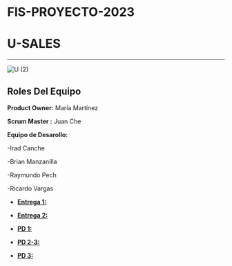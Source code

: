 # FIS-PROYECTO-2023

# U-SALES 
----------
![U (2)](https://github.com/Mafer-Mtz/FIS-PROYECTO-2023/assets/143569827/60b6112f-249c-4672-9c29-30e5b7acc78c)

## Roles Del Equipo

**Product Owner:** María Martínez 


**Scrum Master :** Juan Che

**Equipo de Desarollo:** 

-Irad Canche

-Brian Manzanilla

-Raymundo Pech

-Ricardo Vargas


* [**Entrega 1:**](https://github.com/RichVR2321/FIS-PROYECTO-2023/blob/Primera_entrega/README.md) 

* [**Entrega 2:**](https://github.com/RichVR2321/FIS-PROYECTO-2023/tree/Segunda_entrega)

* [**PD 1:**](https://github.com/RichVR2321/FIS-PROYECTO-2023/tree/PD-1)

* [**PD 2-3:**](https://github.com/RichVR2321/FIS-PROYECTO-2023/tree/PD_2-3?tab=readme-ov-file)

* [**PD 3:**](https://github.com/RichVR2321/FIS-PROYECTO-2023/tree/PD-4)

  
